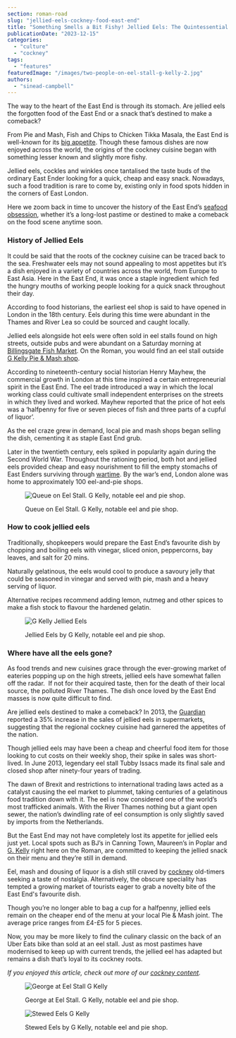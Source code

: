 ```yaml
---
section: roman-road
slug: "jellied-eels-cockney-food-east-end"
title: "Something Smells a Bit Fishy! Jellied Eels: The Quintessential Cockney Cuisine"
publicationDate: "2023-12-15"
categories: 
  - "culture"
  - "cockney"
tags: 
  - "features"
featuredImage: "/images/two-people-on-eel-stall-g-kelly-2.jpg"
authors: 
  - "sinead-campbell"
---
```


The way to the heart of the East End is through its stomach. Are jellied eels the forgotten food of the East End or a snack that’s destined to make a comeback?

From Pie and Mash, Fish and Chips to Chicken Tikka Masala, the East End is well-known for its [big appetite](https://romanroadlondon.com/best-lunch-places/). Though these famous dishes are now enjoyed across the world, the origins of the cockney cuisine began with something lesser known and slightly more fishy. 

Jellied eels, cockles and winkles once tantalised the taste buds of the ordinary East Ender looking for a quick, cheap and easy snack. Nowadays, such a food tradition is rare to come by, existing only in food spots hidden in the corners of East London. 

Here we zoom back in time to uncover the history of the East End’s [seafood obsession](https://romanroadlondon.com/downey-brother-fishmonger-globe-town-market-roman-road/), whether it’s a long-lost pastime or destined to make a comeback on the food scene anytime soon. 

### **History of Jellied Eels**

It could be said that the roots of the cockney cuisine can be traced back to the sea. Freshwater eels may not sound appealing to most appetites but it’s a dish enjoyed in a variety of countries across the world, from Europe to East Asia. Here in the East End, it was once a staple ingredient which fed the hungry mouths of working people looking for a quick snack throughout their day.

According to food historians, the earliest eel shop is said to have opened in London in the 18th century. Eels during this time were abundant in the Thames and River Lea so could be sourced and caught locally. 

Jellied eels alongside hot eels were often sold in eel stalls found on high streets, outside pubs and were abundant on a Saturday morning at [Billingsgate Fish Market](https://poplarlondon.co.uk/billingsgate-fishmonger-bill-thornton-receives-bem-serving-community-docklands/). On the Roman, you would find an eel stall outside [G Kelly Pie & Mash shop](https://www.gkelly.london/).

According to nineteenth-century social historian Henry Mayhew, the commercial growth in London at this time inspired a certain entrepreneurial spirit in the East End. The eel trade introduced a way in which the local working class could cultivate small independent enterprises on the streets in which they lived and worked. Mayhew reported that the price of hot eels was a ‘halfpenny for five or seven pieces of fish and three parts of a cupful of liquor’.

As the eel craze grew in demand, local pie and mash shops began selling the dish, cementing it as staple East End grub. 

Later in the twentieth century, eels spiked in popularity again during the Second World War. Throughout the rationing period, both hot and jellied eels provided cheap and easy nourishment to fill the empty stomachs of East Enders surviving through [wartime](https://romanroadlondon.com/bow-bethnal-green-blitz-deaths/). By the war’s end, London alone was home to approximately 100 eel-and-pie shops.

<figure>

![Queue on Eel Stall. G Kelly, notable eel and pie shop. ](/images/Queue-on-eel-stall-g-kelly-2-1024x683.jpg)

<figcaption>

Queue on Eel Stall. G Kelly, notable eel and pie shop.

</figcaption>

</figure>

### **How to cook jellied eels**

Traditionally, shopkeepers would prepare the East End’s favourite dish by chopping and boiling eels with vinegar, sliced onion, peppercorns, bay leaves, and salt for 20 mins. 

Naturally gelatinous, the eels would cool to produce a savoury jelly that could be seasoned in vinegar and served with pie, mash and a heavy serving of liquor.

Alternative recipes recommend adding lemon, nutmeg and other spices to make a fish stock to flavour the hardened gelatin. 

<figure>

![G Kelly Jellied Eels](/images/G-kelly-jellied-eels-2-1024x683.jpg)

<figcaption>

Jellied Eels by G Kelly, notable eel and pie shop.

</figcaption>

</figure>

### **Where have all the eels gone?**

As food trends and new cuisines grace through the ever-growing market of eateries popping up on the high streets, jellied eels have somewhat fallen off the radar.  If not for their acquired taste, then for the death of their local source, the polluted River Thames. The dish once loved by the East End masses is now quite difficult to find. 

Are jellied eels destined to make a comeback? In 2013, the [Guardian](https://www.theguardian.com/lifeandstyle/2013/nov/09/jellied-eels-cockney-tesco-food) reported a 35% increase in the sales of jellied eels in supermarkets, suggesting that the regional cockney cuisine had garnered the appetites of the nation. 

Though jellied eels may have been a cheap and cheerful food item for those looking to cut costs on their weekly shop, their spike in sales was short-lived. In June 2013, legendary eel stall Tubby Issacs made its final sale and closed shop after ninety-four years of trading.

The dawn of Brexit and restrictions to international trading laws acted as a catalyst causing the eel market to plummet, taking centuries of a gelatinous food tradition down with it. The eel is now considered one of the world’s most trafficked animals. With the River Thames nothing but a giant open sewer, the nation’s dwindling rate of eel consumption is only slightly saved by imports from the Netherlands.

But the East End may not have completely lost its appetite for jellied eels just yet. Local spots such as BJ’s in Canning Town, Maureen’s in Poplar and [G. Kelly](https://romanroadlondon.com/cockney-roots-leanne-black-g-kelly-bow/) right here on the Roman, are committed to keeping the jellied snack on their menu and they’re still in demand. 

Eel, mash and dousing of liquor is a dish still craved by [cockney](https://romanroadlondon.com/cockney-rhyming-slang-history/) old-timers seeking a taste of nostalgia. Alternatively, the obscure speciality has tempted a growing market of tourists eager to grab a novelty bite of the East End's favourite dish. 

Though you’re no longer able to bag a cup for a halfpenny, jellied eels remain on the cheaper end of the menu at your local Pie & Mash joint. The average price ranges from £4-£5 for 5 pieces. 

Now, you may be more likely to find the culinary classic on the back of an Uber Eats bike than sold at an eel stall. Just as most pastimes have modernised to keep up with current trends, the jellied eel has adapted but remains a dish that’s loyal to its cockney roots. 

_If you enjoyed this article, check out more of our_ [_cockney content_](https://romanroadlondon.com/culture/cockney/)_._ 

<figure>

![George at Eel Stall G Kelly](/images/george-eel-stall-g-kelly-2-1024x680.jpg)

<figcaption>

George at Eel Stall. G Kelly, notable eel and pie shop.

</figcaption>

</figure>

<figure>

![Stewed Eels G Kelly ](/images/G-Kelly-Stewed-eels-2-1024x683.jpg)

<figcaption>

Stewed Eels by G Kelly, notable eel and pie shop.

</figcaption>

</figure>


